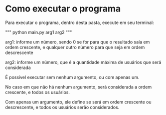 # Como executar o programa
Para executar o programa, dentro desta pasta, execute em seu terminal: 

"""
python main.py arg1 arg2
"""

arg1: informe um número, sendo 0 se for para que o resultado saía em ordem crescente, e qualquer outro número para que seja em ordem descrescente

arg2: informe um número, que é a quantidade máxima de usuários que será considerada

É possível executar sem nenhum argumento, ou com apenas um.

No caso em que não há nenhum argumento, será considerada a ordem crescente, e todos os usuários.

Com apenas um argumento, ele define se será em ordem crescente ou descrescente, e todos os usuários serão considerados. 